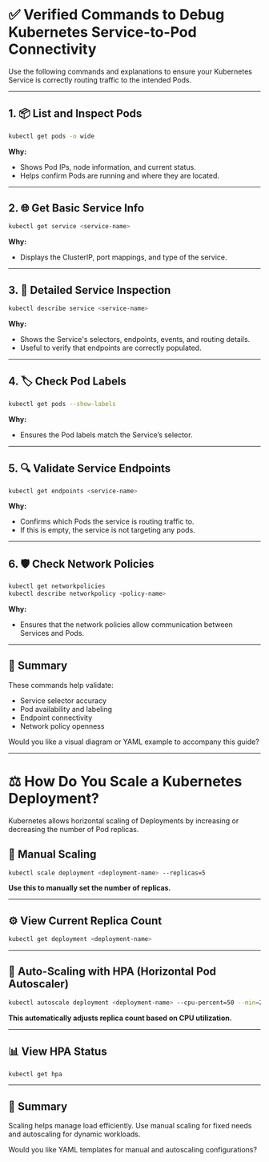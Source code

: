 # ✅ Verified Commands to Debug Kubernetes Service-to-Pod Connectivity

Use the following commands and explanations to ensure your Kubernetes Service is correctly routing traffic to the intended Pods.

---

## 1. 📦 List and Inspect Pods

```bash
kubectl get pods -o wide
```

**Why:**

* Shows Pod IPs, node information, and current status.
* Helps confirm Pods are running and where they are located.

---

## 2. 🌐 Get Basic Service Info

```bash
kubectl get service <service-name>
```

**Why:**

* Displays the ClusterIP, port mappings, and type of the service.

---

## 3. 📝 Detailed Service Inspection

```bash
kubectl describe service <service-name>
```

**Why:**

* Shows the Service's selectors, endpoints, events, and routing details.
* Useful to verify that endpoints are correctly populated.

---

## 4. 🏷️ Check Pod Labels

```bash
kubectl get pods --show-labels
```

**Why:**

* Ensures the Pod labels match the Service’s selector.

---

## 5. 🔍 Validate Service Endpoints

```bash
kubectl get endpoints <service-name>
```

**Why:**

* Confirms which Pods the service is routing traffic to.
* If this is empty, the service is not targeting any pods.

---

## 6. 🛡️ Check Network Policies

```bash
kubectl get networkpolicies
kubectl describe networkpolicy <policy-name>
```

**Why:**

* Ensures that the network policies allow communication between Services and Pods.

---

## 🧠 Summary

These commands help validate:

* Service selector accuracy
* Pod availability and labeling
* Endpoint connectivity
* Network policy openness

Would you like a visual diagram or YAML example to accompany this guide?

---

# ⚖️ How Do You Scale a Kubernetes Deployment?

Kubernetes allows horizontal scaling of Deployments by increasing or decreasing the number of Pod replicas.

## 🔧 Manual Scaling

```bash
kubectl scale deployment <deployment-name> --replicas=5
```

**Use this to manually set the number of replicas.**

---

## ⚙️ View Current Replica Count

```bash
kubectl get deployment <deployment-name>
```

---

## 🔄 Auto-Scaling with HPA (Horizontal Pod Autoscaler)

```bash
kubectl autoscale deployment <deployment-name> --cpu-percent=50 --min=2 --max=10
```

**This automatically adjusts replica count based on CPU utilization.**

---

## 📊 View HPA Status

```bash
kubectl get hpa
```

---

## 🧠 Summary

Scaling helps manage load efficiently. Use manual scaling for fixed needs and autoscaling for dynamic workloads.

Would you like YAML templates for manual and autoscaling configurations?
